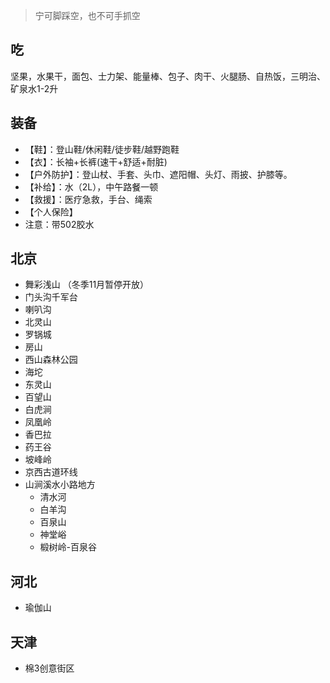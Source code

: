 > 宁可脚踩空，也不可手抓空
## 吃
坚果，水果干，面包、士力架、能量棒、包子、肉干、火腿肠、自热饭，三明治、矿泉水1-2升 
## 装备
- 【鞋】：登山鞋/休闲鞋/徒步鞋/越野跑鞋
- 【衣】：长袖+长裤(速干+舒适+耐脏)
- 【户外防护】：登山杖、手套、头巾、遮阳帽、头灯、雨披、护膝等。
- 【补给】：水（2L），中午路餐一顿
- 【救援】：医疗急救，手台、绳索
- 【个人保险】
- 注意：带502胶水

## 北京
-  舞彩浅山 （冬季11月暂停开放）
- 门头沟千军台
- 喇叭沟
- 北灵山
- 罗锅城
- 房山
- 西山森林公园
- 海坨
- 东灵山
- 百望山
- 白虎涧
- 凤凰岭
- 香巴拉
- 药王谷
- 坡峰岭
- 京西古道环线
- 山涧溪水小路地方 
	- 清水河
	- 白羊沟
	- 百泉山
	- 神堂峪
	- 椴树岭-百泉谷
## 河北
- 瑜伽山
## 天津
- 棉3创意街区